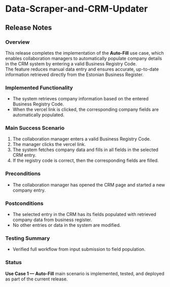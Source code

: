# Data-Scraper-and-CRM-Updater

## Release Notes

### Overview
This release completes the implementation of the **Auto-Fill** use case, which enables collaboration managers to automatically populate company details in the CRM system by entering a valid Business Registry Code.  
The feature reduces manual data entry and ensures accurate, up-to-date information retrieved directly from the Estonian Business Register.

### Implemented Functionality
- The system retrieves company information based on the entered Business Registry Code.  
- When the vercel link is clicked, the corresponding company fields are automatically populated.  

### Main Success Scenario
1. The collaboration manager enters a valid Business Registry Code.  
2. The manager clicks the vercel link.
3. The system fetches company data and fills in all fields in the selected CRM entry.  
4. If the registry code is correct, then the corresponding fields are filled.

### Preconditions
- The collaboration manager has opened the CRM page and started a new company entry.

### Postconditions
- The selected entry in the CRM has its fields populated with retrieved company data from business register.  
- No other entries or data in the system are modified.

### Testing Summary
- Verified full workflow from input submission to field population.  

### Status
**Use Case 1 — Auto-Fill** main scenario is implemented, tested, and deployed as part of the current release.

